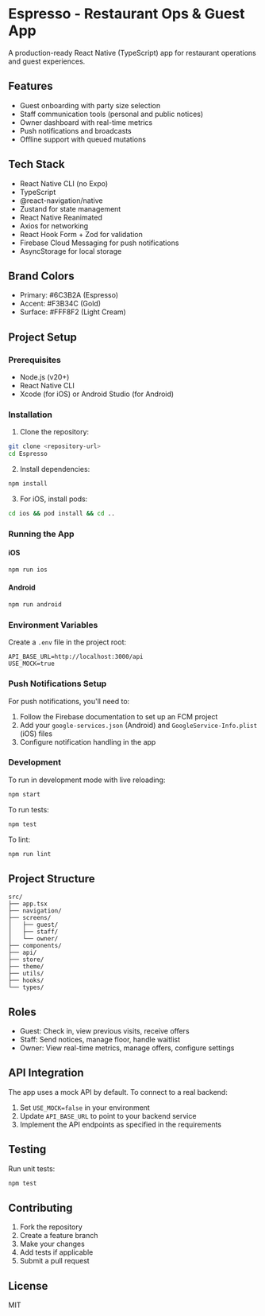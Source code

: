 # Espresso - Restaurant Ops & Guest App

A production-ready React Native (TypeScript) app for restaurant operations and guest experiences.

## Features

- Guest onboarding with party size selection
- Staff communication tools (personal and public notices)
- Owner dashboard with real-time metrics
- Push notifications and broadcasts
- Offline support with queued mutations

## Tech Stack

- React Native CLI (no Expo)
- TypeScript
- @react-navigation/native
- Zustand for state management
- React Native Reanimated
- Axios for networking
- React Hook Form + Zod for validation
- Firebase Cloud Messaging for push notifications
- AsyncStorage for local storage

## Brand Colors

- Primary: #6C3B2A (Espresso)
- Accent: #F3B34C (Gold)
- Surface: #FFF8F2 (Light Cream)

## Project Setup

### Prerequisites

- Node.js (v20+)
- React Native CLI
- Xcode (for iOS) or Android Studio (for Android)

### Installation

1. Clone the repository:
```bash
git clone <repository-url>
cd Espresso
```

2. Install dependencies:
```bash
npm install
```

3. For iOS, install pods:
```bash
cd ios && pod install && cd ..
```

### Running the App

#### iOS
```bash
npm run ios
```

#### Android
```bash
npm run android
```

### Environment Variables

Create a `.env` file in the project root:

```
API_BASE_URL=http://localhost:3000/api
USE_MOCK=true
```

### Push Notifications Setup

For push notifications, you'll need to:

1. Follow the Firebase documentation to set up an FCM project
2. Add your `google-services.json` (Android) and `GoogleService-Info.plist` (iOS) files
3. Configure notification handling in the app

### Development

To run in development mode with live reloading:
```bash
npm start
```

To run tests:
```bash
npm test
```

To lint:
```bash
npm run lint
```

## Project Structure

```
src/
├── app.tsx
├── navigation/
├── screens/
│   ├── guest/
│   ├── staff/
│   └── owner/
├── components/
├── api/
├── store/
├── theme/
├── utils/
├── hooks/
└── types/
```

## Roles

- Guest: Check in, view previous visits, receive offers
- Staff: Send notices, manage floor, handle waitlist
- Owner: View real-time metrics, manage offers, configure settings

## API Integration

The app uses a mock API by default. To connect to a real backend:

1. Set `USE_MOCK=false` in your environment
2. Update `API_BASE_URL` to point to your backend service
3. Implement the API endpoints as specified in the requirements

## Testing

Run unit tests:
```bash
npm test
```

## Contributing

1. Fork the repository
2. Create a feature branch
3. Make your changes
4. Add tests if applicable
5. Submit a pull request

## License

MIT